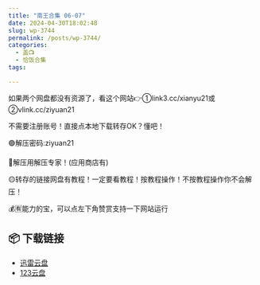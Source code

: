 ```yaml
---
title: "南王合集 06-07"
date: 2024-04-30T18:02:48
slug: wp-3744
permalink: /posts/wp-3744/
categories:
  - 盖📺
  - 恰饭合集
tags:

---
```


如果两个网盘都没有资源了，看这个网站👉①link3.cc/xianyu21或②vlink.cc/ziyuan21

不需要注册账号！直接点本地下载转存OK？懂吧！

🟢解压密码:ziyuan21

🔵解压用解压专家！(应用商店有)

🟡转存的链接网盘有教程！一定要看教程！按教程操作！不按教程操作你不会解压！

💰🈶能力的宝，可以点左下角赞赏支持一下网站运行

## 📦 下载链接
- [迅雷云盘](https://blziyuan21.com/pay-download/3744?key=2d27fac31d&down_id=0)
- [123云盘](https://blziyuan21.com/pay-download/3744?key=2d27fac31d&down_id=1)

